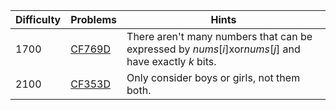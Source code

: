 | Difficulty | Problems | Hints |
| -------- | -------- | -------- |
| 1700 | [CF769D](https://codeforces.com/problemset/problem/769/D) | There aren't many numbers that can be expressed by $nums[i] \mathrm{xor} nums[j]$ and have exactly $k$ bits. |
| 2100 | [CF353D](https://codeforces.com/problemset/problem/353/D) | Only consider boys or girls, not them both. |
